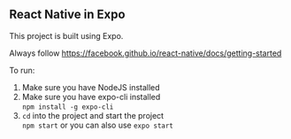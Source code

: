## React Native in Expo
This project is built using Expo.

Always follow https://facebook.github.io/react-native/docs/getting-started

To run: 
1. Make sure you have NodeJS installed
1. Make sure you have expo-cli installed  
   `npm install -g expo-cli`
1. `cd` into the project and  start the project  
   `npm start` or you can also use `expo start`

